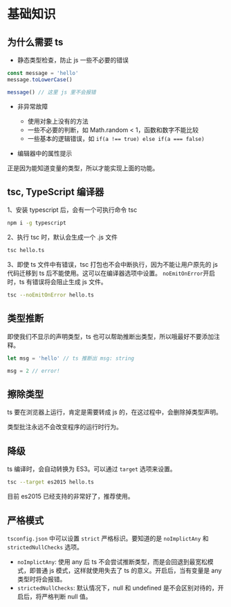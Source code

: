 # 基础知识

## 为什么需要 ts

- 静态类型检查，防止 js 一些不必要的错误

```js
const message = 'hello'
message.toLowerCase()

message() // 这里 js 里不会报错
```

- 非异常故障
  - 使用对象上没有的方法
  - 一些不必要的判断，如 Math.random < 1，函数和数字不能比较
  - 一些基本的逻辑错误，如 `if(a !== true) else if(a === false)`

- 编辑器中的属性提示

正是因为能知道变量的类型，所以才能实现上面的功能。


## tsc, TypeScript 编译器

1、安装 typescript 后，会有一个可执行命令 tsc

```sh
npm i -g typescript
```

2、执行 tsc 时，默认会生成一个 .js 文件

```sh
tsc hello.ts
```

3、即使 ts 文件中有错误，tsc 打包也不会中断执行，因为不能让用户原先的 js 代码迁移到 ts 后不能使用。这可以在编译器选项中设置。 `noEmitOnError`开启时，ts 有错误将会阻止生成 js 文件。

```sh
tsc --noEmitOnError hello.ts
```


## 类型推断

即使我们不显示的声明类型，ts 也可以帮助推断出类型，所以哦最好不要添加注释。

```js
let msg = 'hello' // ts 推断出 msg: string

msg = 2 // error!
```

## 擦除类型

ts 要在浏览器上运行，肯定是需要转成 js 的，在这过程中，会删除掉类型声明。

类型批注永远不会改变程序的运行时行为。

## 降级

ts 编译时，会自动转换为 ES3。可以通过 `target` 选项来设置。

```sh
tsc --target es2015 hello.ts
```

目前 es2015 已经支持的非常好了，推荐使用。

## 严格模式

`tsconfig.json` 中可以设置 `strict` 严格标识。要知道的是 `noImplictAny` 和 `strictedNullChecks` 选项。


- `noImplictAny`: 使用 any 后 ts 不会尝试推断类型，而是会回退到最宽松模式，即普通 js 模式，这样就使用失去了 ts 的意义。开启后，当有变量是 any 类型时将会报错。
- `strictedNullChecks`: 默认情况下，null 和 undefined 是不会区别对待的，开启后，将严格判断 null 值。
